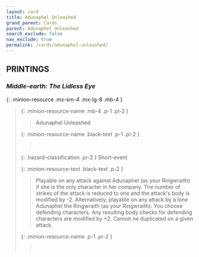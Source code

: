 ```yaml
---
layout: card
title: Adunaphel Unleashed
grand_parent: Cards
parent: Adunaphel Unleashed
search_exclude: false
nav_exclude: true
permalink: /cards/adunaphel-unleashed/
---
```


## PRINTINGS


### _Middle-earth: The Lidless Eye_

{: .minion-resource .mx-sm-4 .mx-lg-8 .mb-4 }
> {: .minion-resource-name .mb-4 .p-1 .pl-2 }
> > <div class="hazard-mp"></div>
> > <div class="card-name">Adunaphel Unleashed</div>
>
> {: .minion-resource-name .black-text .p-1 .pl-2 }
> > &nbsp;
>
> {: .hazard-classification .pr-2 }
> Short-event
>
> {: .minion-resource-text .black-text .p-2 }
> > Playable on any attack against Adunaphel (as your Ringwraith) if she is the only character in her company. The number of strikes of the attack is reduced to one and the attack's body is modified by -2.  Alternatively, playable on any attack by a lone Adunaphel the Ringwraith (as your Ringwraith). You choose defending characters. Any resulting body checks for defending characters are modified by +2. Cannot ne duplicated on a given attack. 
> 
> {: .minion-resource-name .p-1 .pr-2 }
> > <div class="card-shield"></div>
> > <div class="card-corruption-white">&nbsp;</div>
